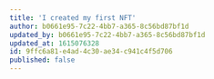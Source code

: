 ```yaml
---
title: 'I created my first NFT'
author: b0661e95-7c22-4bb7-a365-8c56bd87bf1d
updated_by: b0661e95-7c22-4bb7-a365-8c56bd87bf1d
updated_at: 1615076328
id: 9ffc6a81-e4ad-4c30-ae34-c941c4f5d706
published: false
---
```


